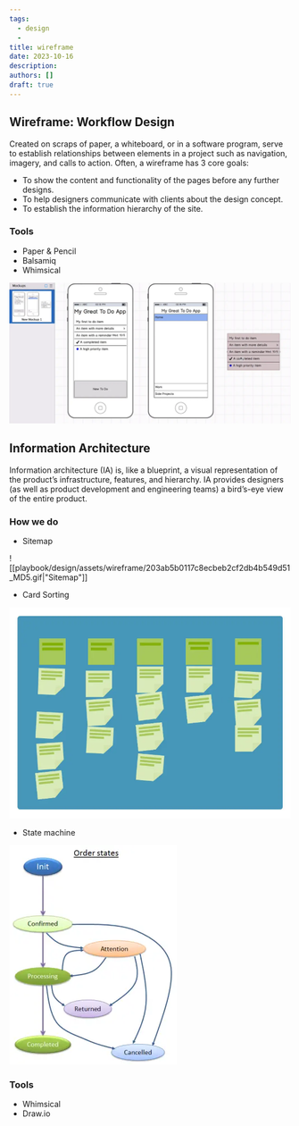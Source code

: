 ```yaml
---
tags:
  - design
  - 
title: wireframe
date: 2023-10-16
description:
authors: []
draft: true
---
```


## Wireframe: Workflow Design
Created on scraps of paper, a whiteboard, or in a software program, serve to establish relationships between elements in a project such as navigation, imagery, and calls to action.
Often, a wireframe has 3 core goals:
* To show the content and functionality of the pages before any further designs.
* To help designers communicate with clients about the design concept.
* To establish the information hierarchy of the site.

### Tools
* Paper & Pencil
* Balsamiq
* Whimsical

![](assets/wireframe_3c6ce1f34b539d7de9da020608c19f8a_md5.webp)

## Information Architecture
Information architecture (IA) is, like a blueprint, a visual representation of the product’s infrastructure, features, and hierarchy. IA provides designers (as well as product development and engineering teams) a bird’s-eye view of the entire product.

### How we do
* Sitemap

![[playbook/design/assets/wireframe/203ab5b0117c8ecbeb2cf2db4b549d51_MD5.gif|"Sitemap"]]
* Card Sorting

![](assets/wireframe_1f61968fcb92a401380478e6df78410a_md5.webp)
* State machine

![](assets/wireframe_a58d97e8735e49f087898dd95725b929_md5.webp)

### Tools
* Whimsical
* Draw.io
